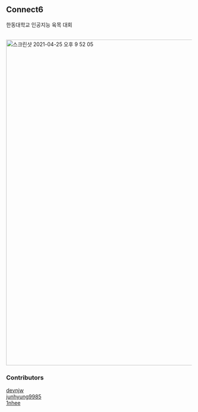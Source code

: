 ## Connect6

한동대학교 인공지능 육목 대회

<br>

<img width="883" alt="스크린샷 2021-04-25 오후 9 52 05" src="https://user-images.githubusercontent.com/48133047/115994078-81111500-a610-11eb-97a8-2a02eb7da3c0.png">

### Contributors

[devnjw](https://github.com/devnjw)<br>
[junhyung9985](https://github.com/junhyung9985)<br>
[1nhee](https://github.com/1nhee)<br>
